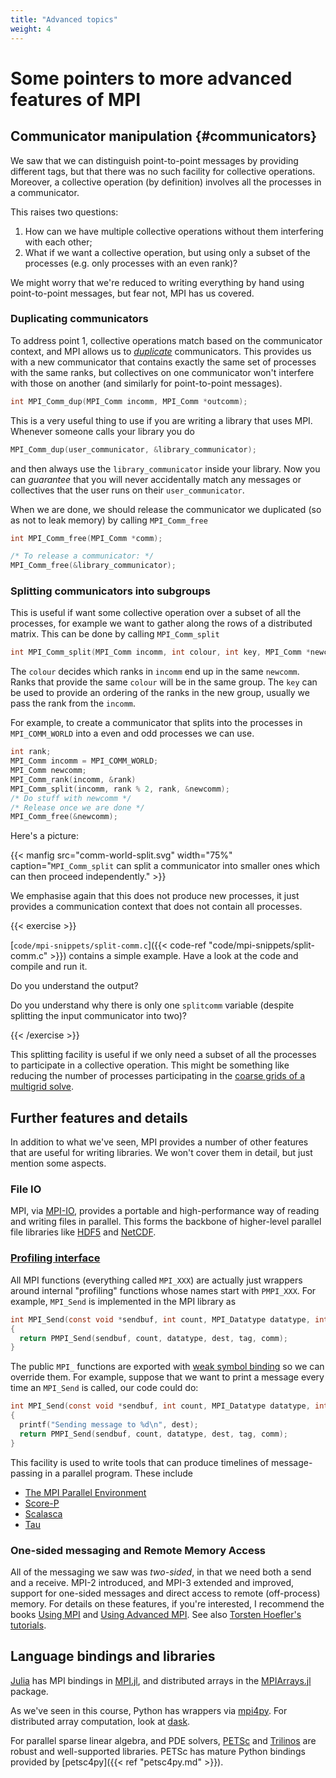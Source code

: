 ```yaml
---
title: "Advanced topics"
weight: 4
---
```


# Some pointers to more advanced features of MPI

## Communicator manipulation {#communicators}

We saw that we can distinguish point-to-point messages by providing
different tags, but that there was no such facility for collective
operations. Moreover, a collective operation (by definition) involves
all the processes in a communicator.

This raises two questions:

1. How can we have multiple collective operations without them
   interfering with each other;
2. What if we want a collective operation, but using only a subset of
   the processes (e.g. only processes with an even rank)?

We might worry that we're reduced to writing everything by hand using
point-to-point messages, but fear not, MPI has us covered.

### Duplicating communicators

To address point 1, collective operations match based on the
communicator context, and MPI allows us to
[_duplicate_](https://www.mpich.org/static/docs/v3.3/www3/MPI_Comm_dup.html)
communicators. This provides us with a new communicator that contains
exactly the same set of processes with the same ranks, but collectives
on one communicator won't interfere with those on another (and
similarly for point-to-point messages).

```c
int MPI_Comm_dup(MPI_Comm incomm, MPI_Comm *outcomm);
```

This is a very useful thing to use if you are writing a library that
uses MPI. Whenever someone calls your library you do

```c
MPI_Comm_dup(user_communicator, &library_communicator);
```

and then always use the `library_communicator` inside your library.
Now you can _guarantee_ that you will never accidentally match any
messages or collectives that the user runs on their
`user_communicator`.

When we are done, we should release the communicator we duplicated (so
as not to leak memory) by calling `MPI_Comm_free`

```c
int MPI_Comm_free(MPI_Comm *comm);

/* To release a communicator: */
MPI_Comm_free(&library_communicator);
```

### Splitting communicators into subgroups

This is useful if want some collective operation over a subset of all
the processes, for example we want to gather along the rows of a
distributed matrix. This can be done by calling `MPI_Comm_split`

```c
int MPI_Comm_split(MPI_Comm incomm, int colour, int key, MPI_Comm *newcomm);
```

The `colour` decides which ranks in `incomm` end up in the same
`newcomm`. Ranks that provide the same `colour` will be in the same
group. The `key` can be used to provide an ordering of the ranks in
the new group, usually we pass the rank from the `incomm`.

For example, to create a communicator that splits into the processes
in `MPI_COMM_WORLD` into a even and odd processes we can use.


```c
int rank;
MPI_Comm incomm = MPI_COMM_WORLD;
MPI_Comm newcomm;
MPI_Comm_rank(incomm, &rank)
MPI_Comm_split(incomm, rank % 2, rank, &newcomm);
/* Do stuff with newcomm */
/* Release once we are done */
MPI_Comm_free(&newcomm);
```

Here's a picture:

{{< manfig
    src="comm-world-split.svg"
    width="75%"
    caption="`MPI_Comm_split` can split a communicator into smaller ones which can then proceed independently." >}}
    
We emphasise again that this does not produce new processes, it just
provides a communication context that does not contain all processes.

{{< exercise >}}

[`code/mpi-snippets/split-comm.c`]({{< code-ref
"code/mpi-snippets/split-comm.c" >}}) contains a simple example.
Have a look at the code and compile and run it.

Do you understand the output?

Do you understand why there is only one `splitcomm` variable (despite
splitting the input communicator into two)?

{{< /exercise >}}

This splitting facility is useful if we only need a subset of all the
processes to participate in a collective operation. This might be
something like reducing the number of processes participating in the
[coarse grids of a multigrid solve](https://arxiv.org/abs/1604.07163).

## Further features and details

In addition to what we've seen, MPI provides a number of other
features that are useful for writing libraries. We won't cover them in
detail, but just mention some aspects.

### File IO

MPI, via
[MPI-IO](https://www.mpi-forum.org/docs/mpi-3.1/mpi31-report/node305.htm#Node305),
provides a portable and high-performance way of reading and writing
files in parallel. This forms the backbone of higher-level parallel
file libraries like [HDF5](https://www.hdfgroup.org) and
[NetCDF](https://www.unidata.ucar.edu/software/netcdf/).

### [Profiling interface](https://www.mpi-forum.org/docs/mpi-3.1/mpi31-report/node357.htm#Node357)

All MPI functions (everything called `MPI_XXX`) are actually just
wrappers around internal "profiling" functions whose names start with
`PMPI_XXX`. For example, `MPI_Send` is implemented in the MPI library as

```c
int MPI_Send(const void *sendbuf, int count, MPI_Datatype datatype, int dest, int tag, MPI_Comm comm)
{
  return PMPI_Send(sendbuf, count, datatype, dest, tag, comm);
}
```

The public `MPI_` functions are exported with [weak symbol
binding](https://en.wikipedia.org/wiki/Weak_symbol) so we can override
them. For example, suppose that we want to print a message every time
an `MPI_Send` is called, our code could do:

```c
int MPI_Send(const void *sendbuf, int count, MPI_Datatype datatype, int dest, int tag, MPI_Comm comm)
{
  printf("Sending message to %d\n", dest);
  return PMPI_Send(sendbuf, count, datatype, dest, tag, comm);
}
```

This facility is used to write tools that can produce timelines of
message-passing in a parallel program. These include

- [The MPI Parallel Environment](https://www.mcs.anl.gov/research/projects/perfvis/software/MPE/)
- [Score-P](https://www.vi-hps.org/projects/score-p/)
- [Scalasca](http://www.scalasca.org)
- [Tau](http://www.cs.uoregon.edu/research/tau/home.php)

### One-sided messaging and Remote Memory Access

All of the messaging we saw was _two-sided_, in that we need both a
send and a receive. MPI-2 introduced, and MPI-3 extended and improved,
support for one-sided messages and direct access to remote
(off-process) memory. For details on these features, if you're
interested, I recommend the books [Using
MPI](https://mitpress.mit.edu/books/using-mpi-third-edition) and
[Using Advanced
MPI](https://mitpress.mit.edu/books/using-advanced-mpi). See also
[Torsten Hoefler's
tutorials](https://htor.inf.ethz.ch/teaching/mpi_tutorials/).

## Language bindings and libraries

[Julia](https://julialang.org) has MPI bindings in
[MPI.jl](https://github.com/JuliaParallel/MPI.jl), and
distributed arrays in the
[MPIArrays.jl](https://github.com/barche/MPIArrays.jl) package.

As we've seen in this course, Python has wrappers via
[mpi4py](https://mpi4py.readthedocs.io/en/stable/). For distributed
array computation, look at [dask](https://dask.org).

For parallel sparse linear algebra, and PDE solvers,
[PETSc](https://www.mcs.anl.gov/petsc) and
[Trilinos](https://trilinos.github.io) are robust and well-supported
libraries. PETSc has mature Python bindings provided by [petsc4py]({{<
ref "petsc4py.md" >}}).

